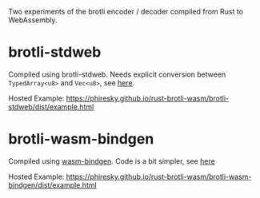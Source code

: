 Two experiments of the brotli encoder / decoder compiled from Rust to WebAssembly.


# brotli-stdweb

Compiled using brotli-stdweb. Needs explicit conversion between `TypedArray<u8>` and `Vec<u8>`, see [here](brotli-stdweb/src/lib.rs).

Hosted Example: https://phiresky.github.io/rust-brotli-wasm/brotli-stdweb/dist/example.html

# brotli-wasm-bindgen

Compiled using [wasm-bindgen](https://github.com/rustwasm/wasm-bindgen). Code is a bit simpler, see [here](brotli-wasm-bindgen/src/lib.rs)

Hosted Example: https://phiresky.github.io/rust-brotli-wasm/brotli-wasm-bindgen/dist/example.html